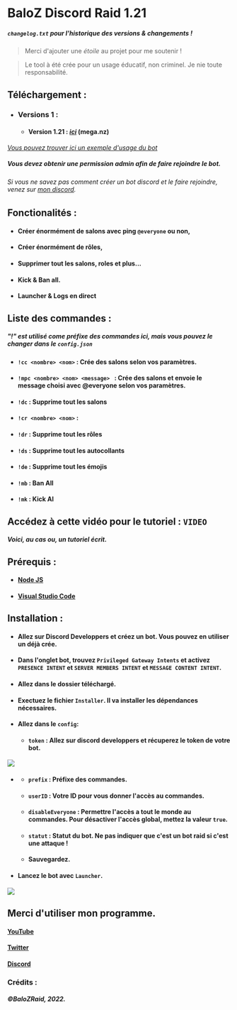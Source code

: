 # BaloZ Discord Raid 1.21
##### *`changelog.txt` pour l'historique des versions & changements !* 
> Merci d'ajouter une *étoile* au projet pour me soutenir !

> Le tool à été crée pour un usage éducatif, non criminel. Je nie toute responsabilité.

## Téléchargement :
- ### Versions 1 :
   - #### Version 1.21 : [*ici*](https://mega.nz/file/zxwhGaLa#MOQh2IFptFKXflXWomwzmCBalCI8ZpOCKM3EcqTRb7s) (mega.nz)

[*Vous pouvez trouver ici un exemple d'usage du bot*](https://youtu.be/fTIbYY5cihk)
##### *Vous devez obtenir une permission admin afin de faire rejoindre le bot.*
###### *Si vous ne savez pas comment créer un bot discord et le faire rejoindre, venez sur* [*mon discord*](https://discord.gg/zWPpBabVSe)*.*

## Fonctionalités : 
- #### Créer énormément de salons avec ping `@everyone` ou non, 
- #### Créer énormément de rôles,
- #### Supprimer tout les salons, roles et plus...
- #### Kick & Ban all.
- #### Launcher & Logs en direct

## Liste des commandes :
##### "!" est utilisé come préfixe des commandes ici, mais vous pouvez le changer dans le `config.json`
- #### `!cc <nombre> <nom>` : Crée des salons selon vos paramètres.
- #### `!mpc <nombre> <nom> <message> ` : Crée des salons et envoie le message choisi avec @everyone selon vos paramètres.
- #### `!dc` : Supprime tout les salons
- #### `!cr <nombre> <nom>` :
- #### `!dr` : Supprime tout les rôles
- #### `!ds` : Supprime tout les autocollants
- #### `!de` : Supprime tout les émojis
- #### `!mb` : Ban All 
- #### `!mk` : Kick Al

## Accédez à cette vidéo pour le tutoriel : `VIDEO` 

##### Voici, au cas ou, un tutoriel écrit.

## Prérequis : 
 - #### [Node JS](https://nodejs.org/en/download/)
 - #### [Visual Studio Code](https://code.visualstudio.com/Download)

## Installation :
- #### Allez sur Discord Developpers et créez un bot. Vous pouvez en utiliser un déjà crée.
- #### Dans l'onglet bot, trouvez `Privileged Gateway Intents` et activez `PRESENCE INTENT` et `SERVER MEMBERS INTENT` et `MESSAGE CONTENT INTENT`.
- #### Allez dans le dossier téléchargé.
- #### Exectuez le fichier `Installer`. Il va installer les dépendances nécessaires.
- #### Allez dans le `config`:
    - #### `token` : Allez sur discord developpers et récuperez le token de votre bot.
![](https://i.imgur.com/adKT80V.png)
 - ####
    - #### `prefix` : Préfixe des commandes.
    - #### `userID` : Votre ID pour vous donner l'accès au commandes.
    - #### `disableEveryone` : Permettre l'accès a tout le monde au commandes. Pour désactiver l'accès global, mettez la valeur `true`.
    - #### `statut` : Statut du bot. Ne pas indiquer que c'est un bot raid si c'est une attaque ! 
    - #### Sauvegardez.
- #### Lancez le bot avec `Launcher`.

![](https://i.imgur.com/zV1eRNc.png)

## Merci d'utiliser mon programme.

#### [YouTube](https://www.youtube.com/c/BaloZ)
#### [Twitter](https://www.twitter.com/officialbaloz)
#### [Discord](https://discord.gg/zWPpBabVSe)

### Crédits : 
##### ©BaloZRaid, 2022.
